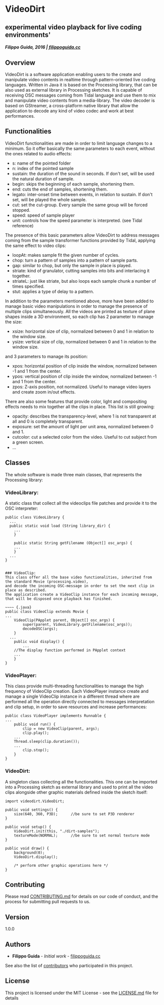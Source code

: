 # VideoDirt
## experimental video playback for live coding environments'
##### Filippo Guida, 2016 | [filippoguida.cc](filippoguida.cc)

## Overview

VideoDirt is a software application enabling users to the create and manipulate video contents in realtime through pattern-oriented live coding languages. Written in Java it is based on the Processing library, that can be also used as external library in Processing sketches. It is capable of receiving OSC messages coming from Tidal language and use them to mix and manipulate video contents from a media-library. The video decoder is based on GStreamer, a cross-platform native library that allow the application to decode any kind of video codec and work at best performances.

## Functionalities

VideoDirt functionalities are made in order to limit language changes to a minimum. So it offer basically the
same parameters to each event, without the ones related to audio effects:

- s:        name of the pointed folder
- n:        index of the pointed sample
- sustain:  the duration of the sound in seconds. If don't set, will be used the natural duration of sample.
- begin:    skips the beginning of each sample, shortening them.
- end:      cuts the end of samples, shortening them.
- legato:   inter-onset time between events, in relation to sustain. If don't set, will be played the whole sample.
- cut:      set the cut-group. Every sample the same group will be forced stopped.
- speed:    speed of sample player
- unit:     controls how the speed parameter is interpreted. (see Tidal reference)

The presence of this basic parameters allow VideoDirt to address messages coming from the sample transformer functions
provided by Tidal, applying the same effect to video clips:

- loopAt:   makes sample fit the given number of cycles.
- chop:     turn a pattern of samples into a pattern of sample parts.
- gap:      similar to chop, but only the sample in place is played.
- striate:  kind of granulator, cutting samples into bits and interlacing it together.
- striateL: just like striate, but also loops each sample chunk a number of times specified.
- stut:     applies a type of delay to a pattern.

In addition to the parameters mentioned above, more have been added to manage basic video manipulations in order to
manage the presence of multiple clips simultaneously. All the videos are printed as texture of plane shapes inside a
3D environment, so each clip has 2 parameter to manage the size:

- xsize:    horizontal size of clip, normalized between 0 and 1 in relation to the window size.
- ysize:    vertical size of clip, normalized between 0 and 1 in relation to the window size.

and 3 parameters to manage its position:

- xpos:     horizontal position of clip inside the window, normalized between -1 and 1 from the center.
- ypos:     vertical position of clip inside the window, normalized between -1 and 1 from the center.
- zpos:     Z-axis position, not normalized. Useful to manage video layers and create zoom in/out effects.

There are also some features that provide color, light and compositing effects needs to mix together all
the clips in place. This list is still growing:

- opacity:   describes the transparency-level, where 1 is not transparent at all and 0 is completely transparent.
- exposure:  set the amount of light per unit area, normalized between 0 and 1.
- cutcolor:  cut a selected color from the video. Useful to cut subject from a green screen.
- ...

## Classes

The whole software is made three main classes, that represents the Processing library:

### VideoLibrary:
A static class that collect all the videoclips file patches and provide it to the OSC interpreter:

~~~~ {.java}
public class VideoLibrary {
  ...
  public static void load (String library_dir) {
    ...
	}

	public static String getFilename (Object[] osc_args) {
    ...
	}
  ...
}


### VideoClip:
This class offer all the base video functionalities, inherited from the standard Movie (processing.video),
and decode the incoming OSC-message in order to set the next clip in place as described.
The application create a VideoClip instance for each incoming message, that will be disposed once playback has finished.

~~~~ {.java}
public class VideoClip extends Movie {
...
	VideoClip(PApplet parent, Object[] osc_args) {
		super(parent, VideoLibrary.getFilename(osc_args));
		decodeOSC(args);
	}
  ...
	public void display() {
		...
    //The display function performed in PApplet context
    ...
	}
}
~~~~

### VideoPlayer:
This class provide multi-threading functionalities to manage the high frequency of VideoClip creation.
Each VideoPlayer instance create and manage a single VideoClip instance in a different thread where are performed all
the operation directly connected to messages interpretation and clip setup, in order to save resources and increase performances:

~~~~ {.java}
public class VideoPlayer implements Runnable {
...
	public void run() {
		clip = new VideoClip(parent, args);
		clip.play();
    ...
    Thread.sleep(clip.duration());
    ...
		clip.stop();
	}
}
~~~~

### VideoDirt:
A singleton class collecting all the functionalities. This one can be imported into a Processing sketch as external library
and used to print all the video clips alongside other graphic materials defined inside the sketch itself:

~~~~ {.java}
import videodirt.VideoDirt;

public void settings() {
	size(640, 360, P3D);      //be sure to set P3D renderer
}

public void setup() {
	VideoDirt.init(this, "./dirt-samples");
	textureMode(NORMAL);      //be sure to set normal texture mode
}

public void draw() {
	background(0);
	VideoDirt.display();
    	
	/* perform other graphic operations here */
}
~~~~

## Contributing

Please read [CONTRIBUTING.md](CONTRIBUTING.md) for details on our code of conduct, and the process for submitting pull requests to us.

## Version

1.0.0

## Authors

* **Filippo Guida** - *Initial work* - [filippoguida.cc](filippoguida.cc)

See also the list of [contributors](https://github.com/filippoguida/VideoDirt/contributors) who participated in this project.

## License

This project is licensed under the MIT License - see the [LICENSE.md](LICENSE.md) file for details
